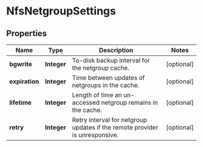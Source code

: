 
# NfsNetgroupSettings

## Properties
Name | Type | Description | Notes
------------ | ------------- | ------------- | -------------
**bgwrite** | **Integer** | To-disk backup interval for the netgroup cache. |  [optional]
**expiration** | **Integer** | Time between updates of netgroups in the cache. |  [optional]
**lifetime** | **Integer** | Length of time an un-accessed netgroup remains in the cache. |  [optional]
**retry** | **Integer** | Retry interval for netgroup updates if the remote provider is unresponsive. |  [optional]



